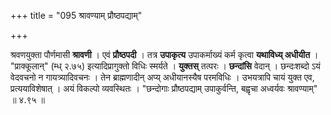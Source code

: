 +++
title = "095 श्रावण्याम् प्रौष्ठपद्याम्"

+++


श्रवणयुक्ता पौर्णमासी **श्रावणी** । एवं **प्रौष्ठपदी** । तत्र **उपाकृत्य** उपाकर्माख्यं कर्म कृत्वा **यथाविध्य् अधीयीत** । "प्राक्कूलान्" (म्ध् २.७५) इत्यादिप्रागुक्तो विधिः स्मर्यते । **युक्तस्** तत्परः । **छन्दांसि** वेदान् । छन्दःशब्दो ऽयं वेदवचनो न गायत्र्यादिवचनः । तेन ब्राह्मणादीन् अप्य् अधीयानस्यैष परमविधिः । उभयत्रापि चायं युक्त एव, प्रत्ययाविशेषात् । अयं विकल्पो व्यवस्थितः । "छन्दोगाः प्रौष्ठपद्याम् उपाकुर्वन्ति, बह्वृचा अध्वर्यवः श्रावण्याम्" ॥ ४.९५ ॥